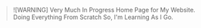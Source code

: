> ![WARNING]
> Very Much In Progress Home Page for My Website. Doing Everything From Scratch So, I'm Learning As I Go.
